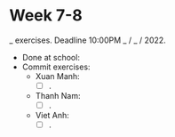 # Week 7-8

_ exercises. Deadline 10:00PM _ / \_ / 2022.

- Done at school:
- Commit exercises:
  - Xuan Manh:
    - [ ] .
  - Thanh Nam:
    - [ ] .
  - Viet Anh:
    - [ ] .
